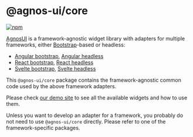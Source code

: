# @agnos-ui/core

[![npm](https://img.shields.io/npm/v/@agnos-ui/core)](https://www.npmjs.com/package/@agnos-ui/core)

[AgnosUI](https://www.agnosui.dev/latest/) is a framework-agnostic widget library with adapters for multiple frameworks, either [Bootstrap](https://getbootstrap.com/)-based or headless:

- [Angular bootstrap](https://www.npmjs.com/package/@agnos-ui/angular-bootstrap), [Angular headless](https://www.npmjs.com/package/@agnos-ui/angular-headless)
- [React bootstrap](https://www.npmjs.com/package/@agnos-ui/react-bootstrap), [React headless](https://www.npmjs.com/package/@agnos-ui/react-headless)
- [Svelte bootstrap](https://www.npmjs.com/package/@agnos-ui/svelte-bootstrap), [Svelte headless](https://www.npmjs.com/package/@agnos-ui/svelte-headless)

This `@agnos-ui/core` package contains the framework-agnostic common code used by the above framework adapters.

Please check [our demo site](https://www.agnosui.dev/latest/) to see all the available widgets and how to use them.

Unless you want to develop an adapter for a framework, you probably do not need to use `@agnos-ui/core` directly. Please refer to one of the framework-specific packages.
